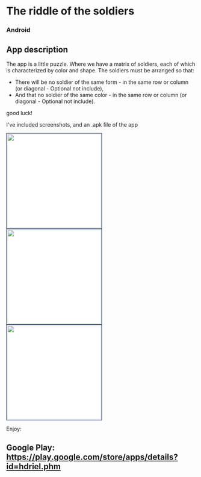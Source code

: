 # The riddle of the soldiers

### Android

## App description

The app is a little puzzle.
Where we have a matrix of soldiers, each of which is characterized by color and shape.
The soldiers must be arranged so that:
* There will be no soldier of the same form - in the same row or column (or diagonal - Optional not include),
* And that no soldier of the same color - in the same row or column (or diagonal - Optional not include).

good luck!

I've included screenshots, and an .apk file of the app<br>

<div>
 <img src="https://profile.fcdn.co.il/images/0__05addf4a6621ff.jpg" width="250" style="padding:1px;border:1px solid #021a40;background-color:#FFF;"> <img src="https://profile.fcdn.co.il/images/0__05addf4cd929c7.jpg" width="250" style="padding:1px;border:1px solid #021a40;background-color:#FFF;"> <img src="https://profile.fcdn.co.il/images/0__05addf4bf4d716.jpg" width="250" style="padding:1px;border:1px solid #021a40;background-color:#FFF;"> 
</div>


Enjoy:

## Google Play: https://play.google.com/store/apps/details?id=hdriel.phm
